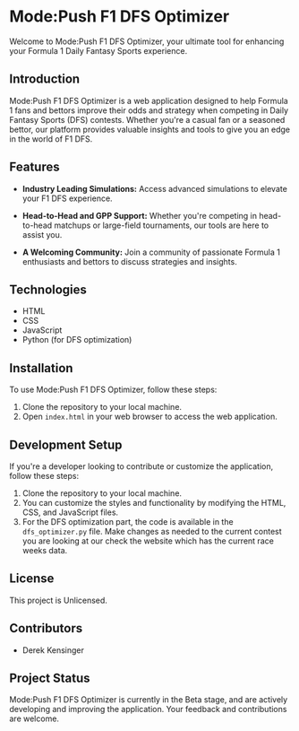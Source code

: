 # Mode:Push F1 DFS Optimizer

Welcome to Mode:Push F1 DFS Optimizer, your ultimate tool for enhancing your Formula 1 Daily Fantasy Sports experience.

## Introduction

Mode:Push F1 DFS Optimizer is a web application designed to help Formula 1 fans and bettors improve their odds and strategy when competing in Daily Fantasy Sports (DFS) contests. Whether you're a casual fan or a seasoned bettor, our platform provides valuable insights and tools to give you an edge in the world of F1 DFS.

## Features

- **Industry Leading Simulations:** Access advanced simulations to elevate your F1 DFS experience.

- **Head-to-Head and GPP Support:** Whether you're competing in head-to-head matchups or large-field tournaments, our tools are here to assist you.

- **A Welcoming Community:** Join a community of passionate Formula 1 enthusiasts and bettors to discuss strategies and insights.

## Technologies

- HTML
- CSS
- JavaScript
- Python (for DFS optimization)

## Installation

To use Mode:Push F1 DFS Optimizer, follow these steps:

1. Clone the repository to your local machine.
2. Open `index.html` in your web browser to access the web application.

## Development Setup

If you're a developer looking to contribute or customize the application, follow these steps:

1. Clone the repository to your local machine.
2. You can customize the styles and functionality by modifying the HTML, CSS, and JavaScript files.
3. For the DFS optimization part, the code is available in the `dfs_optimizer.py` file. Make changes as needed to the current contest you are looking at our check the website which has the current race weeks data.

## License

This project is Unlicensed.

## Contributors

- Derek Kensinger

## Project Status

Mode:Push F1 DFS Optimizer is currently in the Beta stage, and are actively developing and improving the application. Your feedback and contributions are welcome.
